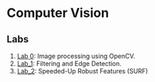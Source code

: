 # Computer Vision

## Labs

1. [Lab 0](./lab_0): Image processing using OpenCV.
2. [Lab_1](./lab_1): Filtering and Edge Detection.
3. [Lab_2](./lab_2): Speeded-Up Robust Features (SURF)
